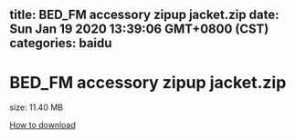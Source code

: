 
title: BED_FM accessory zipup jacket.zip
date: Sun Jan 19 2020 13:39:06 GMT+0800 (CST)    
categories: baidu
---

# BED_FM accessory zipup jacket.zip
size: 11.40 MB
 
 

[How to download](https://bpcam.bemobtrk.com/go/2ceec3aa-1ca2-46d6-b9ff-aaa5c184517c?jno=769)